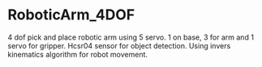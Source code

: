 # RoboticArm_4DOF
4 dof pick and place robotic arm using 5 servo. 1 on base, 3 for arm and 1 servo for gripper. Hcsr04 sensor for object detection. Using invers kinematics algorithm for robot movement.
